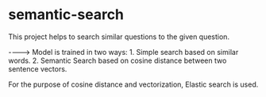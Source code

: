 # semantic-search

This project helps to search  similar questions to the given question.

----> Model is trained in two ways:
      1. Simple search based on similar words.
      2. Semantic Search based on cosine distance between two sentence vectors.
      
For the purpose of cosine distance and vectorization, Elastic search is used.
